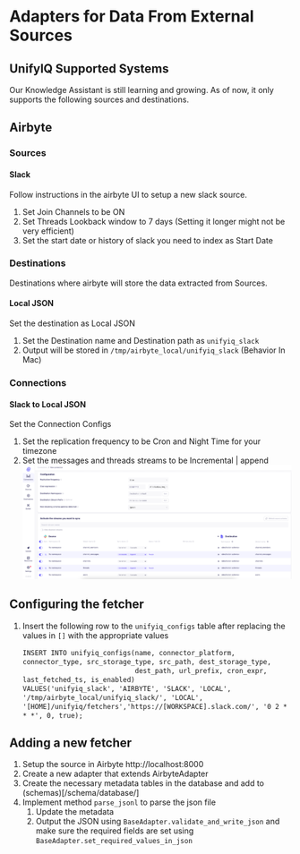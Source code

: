 # Adapters for Data From External Sources

## UnifyIQ Supported Systems

Our Knowledge Assistant is still learning and growing. As of now, it only supports the following sources and
destinations.

## Airbyte

### Sources

#### Slack

Follow instructions in the airbyte UI to setup a new slack source.

1. Set Join Channels to be ON
2. Set Threads Lookback window to 7 days (Setting it longer might not be very efficient)
3. Set the start date or history of slack you need to index as Start Date

### Destinations

Destinations where airbyte will store the data extracted from Sources.

#### Local JSON

Set the destination as Local JSON

1. Set the Destination name and Destination path as `unifyiq_slack`
2. Output will be stored in `/tmp/airbyte_local/unifyiq_slack` (Behavior In Mac)

### Connections

#### Slack to Local JSON

Set the Connection Configs

1. Set the replication frequency to be Cron and Night Time for your timezone
2. Set the messages and threads streams to be Incremental | append
   ![Slack Connector](/resources/images/slack_airbyte_connector.png)

## Configuring the fetcher

1. Insert the following row to the `unifyiq_configs` table after replacing the values in `[]` with the appropriate
   values
    ```
    INSERT INTO unifyiq_configs(name, connector_platform, connector_type, src_storage_type, src_path, dest_storage_type,
                                dest_path, url_prefix, cron_expr, last_fetched_ts, is_enabled) 
    VALUES('unifyiq_slack', 'AIRBYTE', 'SLACK', 'LOCAL', '/tmp/airbyte_local/unifyiq_slack/', 'LOCAL', '[HOME]/unifyiq/fetchers','https://[WORKSPACE].slack.com/', '0 2 * * *', 0, true);    
    ```

## Adding a new fetcher

1. Setup the source in Airbyte http://localhost:8000
2. Create a new adapter that extends AirbyteAdapter
3. Create the necessary metadata tables in the database and add to (schemas)[/schema/database/]
4. Implement method `parse_jsonl` to parse the json file
    1. Update the metadata
    2. Output the JSON using `BaseAdapter.validate_and_write_json` and make sure the required fields are set
       using `BaseAdapter.set_required_values_in_json` 
